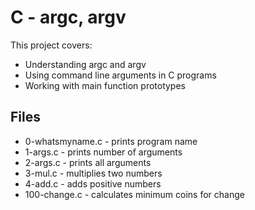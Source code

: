 # C - argc, argv

This project covers:
- Understanding argc and argv
- Using command line arguments in C programs
- Working with main function prototypes

## Files
- 0-whatsmyname.c - prints program name
- 1-args.c - prints number of arguments
- 2-args.c - prints all arguments
- 3-mul.c - multiplies two numbers
- 4-add.c - adds positive numbers
- 100-change.c - calculates minimum coins for change
